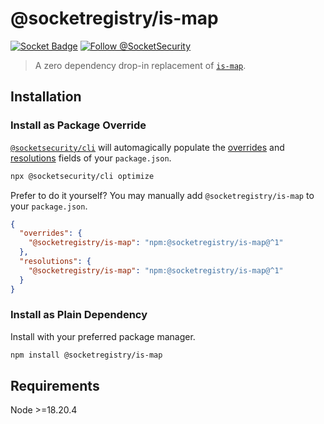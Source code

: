 # @socketregistry/is-map

[![Socket Badge](https://socket.dev/api/badge/npm/package/@socketregistry/is-map)](https://socket.dev/npm/package/@socketregistry/is-map)
[![Follow @SocketSecurity](https://img.shields.io/twitter/follow/SocketSecurity?style=social)](https://twitter.com/SocketSecurity)

> A zero dependency drop-in replacement of
> [`is-map`](https://www.npmjs.com/package/is-map).

## Installation

### Install as Package Override

[`@socketsecurity/cli`](https://www.npmjs.com/package/@socketsecurity/cli) will
automagically populate the
[overrides](https://docs.npmjs.com/cli/v9/configuring-npm/package-json#overrides)
and [resolutions](https://yarnpkg.com/configuration/manifest#resolutions) fields
of your `package.json`.

```sh
npx @socketsecurity/cli optimize
```

Prefer to do it yourself? You may manually add `@socketregistry/is-map` to your
`package.json`.

```json
{
  "overrides": {
    "@socketregistry/is-map": "npm:@socketregistry/is-map@^1"
  },
  "resolutions": {
    "@socketregistry/is-map": "npm:@socketregistry/is-map@^1"
  }
}
```

### Install as Plain Dependency

Install with your preferred package manager.

```sh
npm install @socketregistry/is-map
```

## Requirements

Node &gt;=18.20.4
